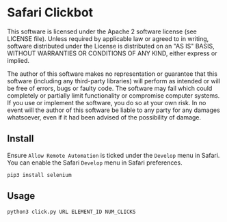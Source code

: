 # Safari Clickbot

This software is licensed under the Apache 2 software license (see LICENSE file). Unless required by applicable law or agreed to in writing, software distributed under the License is distributed on an "AS IS" BASIS, WITHOUT WARRANTIES OR CONDITIONS OF ANY KIND, either express or implied.

The author of this software makes no representation or guarantee that this software (including any third-party libraries) will perform as intended or will be free of errors, bugs or faulty code. The software may fail which could completely or partially limit functionality or compromise computer systems. If you use or implement the software, you do so at your own risk. In no event will the author of this software be liable to any party for any damages whatsoever, even if it had been advised of the possibility of damage.

## Install

Ensure `Allow Remote Automation` is ticked under the `Develop` menu in Safari. You can enable the Safari `Develop` menu in Safari preferences.

```
pip3 install selenium
```

## Usage

```
python3 click.py URL ELEMENT_ID NUM_CLICKS
```
